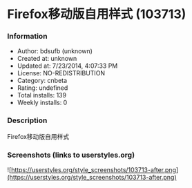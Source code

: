 # Firefox移动版自用样式 (103713)

### Information
- Author: bdsufb (unknown)
- Created at: unknown
- Updated at: 7/23/2014, 4:07:33 PM
- License: NO-REDISTRIBUTION
- Category: cnbeta
- Rating: undefined
- Total installs: 139
- Weekly installs: 0


### Description
Firefox移动版自用样式


### Screenshots (links to userstyles.org)
![https://userstyles.org/style_screenshots/103713-after.png](https://userstyles.org/style_screenshots/103713-after.png)


